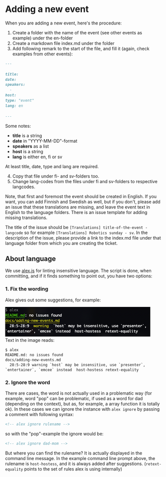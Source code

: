 # Adding a new event

When you are adding a new event, here's the procedure: 

1. Create a folder with the name of the event (see other events as example) under the en-folder
2. Create a markdown file index.md under the folder
3. Add following remark to the start of the file, and fill it (again, check examples from other events):

```markdown
---

title: 
date: 
speakers:
  - 
host: 
type: "event"
lang: en

---
```

Some notes:

- **title** is a string
- **date** in "YYYY-MM-DD"-format
- **speakers** as a list
- **host** is a string
- **lang** is either en, fi or sv


At least title, date, type and lang are required.

4. Copy that file under fi- and sv-folders too. 
5. Change lang-codes from the files under fi and sv-folders to respective langcodes. 

Note, that first and foremost the event should be created in English. If you want, you can add Finnish and Swedish as well, but if you don't, please add an issue that these translations are missing, and leave the event text in English to the language folders. There is an issue template for adding missing translations.

The title of the issue should be `[Translations] title-of-the-event - langcode` so for example `[Translations] Robotics sunday - sv`. In the description of the issue, please provide a link to the index.md file under that language folder from which you are creating the ticket.

## About language

We use [alex.js](https://alexjs.com/) for linting insensitive language. The script is done, when committing, and if it finds something to point out, you have two options: 

### 1. Fix the wording

Alex gives out some suggestions, for example:

<img src="./example-of-alex.png" alt="Example of Alex.js' output to command line" aria-described-by="alex-example-text" />

<div id="alex-example-text">
Text in the image reads: 
<pre>
<code>$ alex
README.md: no issues found
docs/adding-new-events.md 
  28:5-28:9 warning `host` may be insensitive, use `presenter`, `entertainer`, `emcee` instead  host-hostess retext-equality</code>
</pre>
</div>

### 2. Ignore the word

<!--alex ignore dad-mom-->
There are cases, the word is not actually used in a problematic way (for example, word "pop" can be problematic, if used as a word for dad (depending on the context), but as, for example, a array function it is totally ok). In these cases we can ignore the instance with `alex ignore` by passing a comment with following syntax:

```markdown
<!-- alex ignore rulename -->
```

so with the "pop"-example the ignore would be:

```markdown
<!-- alex ignore dad-mom -->
```

But where you can find the rulename? It is actually displayed in the command line message. In the example command line prompt above, the rulename is `host-hostess`, and it is always added after suggestions. (`retext-equality` points to the set of rules alex is using internally)

